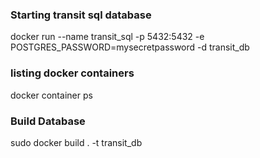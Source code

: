 
### Starting transit sql database

docker run --name transit_sql -p 5432:5432 -e POSTGRES_PASSWORD=mysecretpassword -d transit_db


### listing docker containers
docker container ps


### Build Database
sudo docker build . -t transit_db